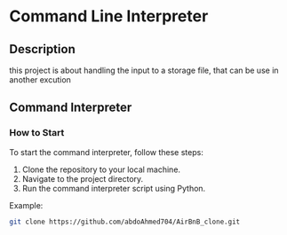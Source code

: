 # Command Line Interpreter

## Description
this project is about handling the input to a storage file, that can be use in another excution

## Command Interpreter
### How to Start
To start the command interpreter, follow these steps:
1. Clone the repository to your local machine.
2. Navigate to the project directory.
3. Run the command interpreter script using Python.

Example:
```bash
git clone https://github.com/abdoAhmed704/AirBnB_clone.git
